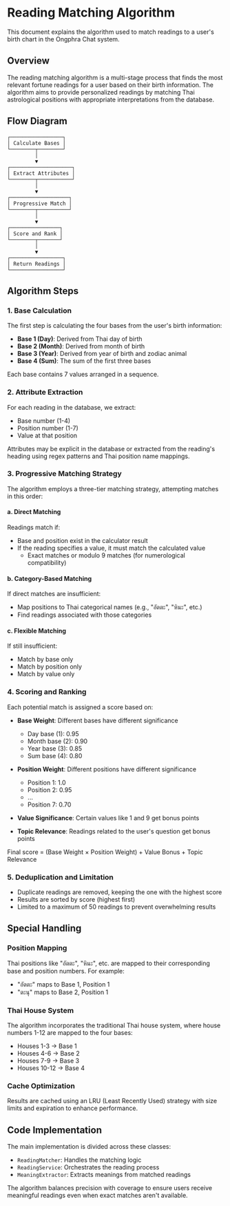 # Reading Matching Algorithm

This document explains the algorithm used to match readings to a user's birth chart in the Ongphra Chat system.

## Overview

The reading matching algorithm is a multi-stage process that finds the most relevant fortune readings for a user based on their birth information. The algorithm aims to provide personalized readings by matching Thai astrological positions with appropriate interpretations from the database.

## Flow Diagram

```
┌─────────────────┐
│ Calculate Bases │
└────────┬────────┘
         │
         ▼
┌────────────────────┐
│ Extract Attributes │
└────────┬───────────┘
         │
         ▼
┌───────────────────┐
│ Progressive Match │
└────────┬──────────┘
         │
         ▼
┌────────────────┐
│ Score and Rank │
└────────┬───────┘
         │
         ▼
┌─────────────────┐
│ Return Readings │
└─────────────────┘
```

## Algorithm Steps

### 1. Base Calculation

The first step is calculating the four bases from the user's birth information:
- **Base 1 (Day)**: Derived from Thai day of birth
- **Base 2 (Month)**: Derived from month of birth
- **Base 3 (Year)**: Derived from year of birth and zodiac animal
- **Base 4 (Sum)**: The sum of the first three bases

Each base contains 7 values arranged in a sequence.

### 2. Attribute Extraction

For each reading in the database, we extract:
- Base number (1-4)
- Position number (1-7)
- Value at that position

Attributes may be explicit in the database or extracted from the reading's heading using regex patterns and Thai position name mappings.

### 3. Progressive Matching Strategy

The algorithm employs a three-tier matching strategy, attempting matches in this order:

#### a. Direct Matching

Readings match if:
- Base and position exist in the calculator result
- If the reading specifies a value, it must match the calculated value
  - Exact matches or modulo 9 matches (for numerological compatibility)

#### b. Category-Based Matching

If direct matches are insufficient:
- Map positions to Thai categorical names (e.g., "อัตตะ", "หินะ", etc.)
- Find readings associated with those categories

#### c. Flexible Matching

If still insufficient:
- Match by base only
- Match by position only
- Match by value only

### 4. Scoring and Ranking

Each potential match is assigned a score based on:

- **Base Weight**: Different bases have different significance
  - Day base (1): 0.95
  - Month base (2): 0.90
  - Year base (3): 0.85
  - Sum base (4): 0.80

- **Position Weight**: Different positions have different significance
  - Position 1: 1.0
  - Position 2: 0.95
  - ...
  - Position 7: 0.70

- **Value Significance**: Certain values like 1 and 9 get bonus points

- **Topic Relevance**: Readings related to the user's question get bonus points

Final score = (Base Weight × Position Weight) + Value Bonus + Topic Relevance

### 5. Deduplication and Limitation

- Duplicate readings are removed, keeping the one with the highest score
- Results are sorted by score (highest first)
- Limited to a maximum of 50 readings to prevent overwhelming results

## Special Handling

### Position Mapping

Thai positions like "อัตตะ", "หินะ", etc. are mapped to their corresponding base and position numbers. For example:
- "อัตตะ" maps to Base 1, Position 1
- "ตะนุ" maps to Base 2, Position 1

### Thai House System

The algorithm incorporates the traditional Thai house system, where house numbers 1-12 are mapped to the four bases:
- Houses 1-3 → Base 1
- Houses 4-6 → Base 2
- Houses 7-9 → Base 3
- Houses 10-12 → Base 4

### Cache Optimization

Results are cached using an LRU (Least Recently Used) strategy with size limits and expiration to enhance performance.

## Code Implementation

The main implementation is divided across these classes:
- `ReadingMatcher`: Handles the matching logic
- `ReadingService`: Orchestrates the reading process
- `MeaningExtractor`: Extracts meanings from matched readings

The algorithm balances precision with coverage to ensure users receive meaningful readings even when exact matches aren't available. 
